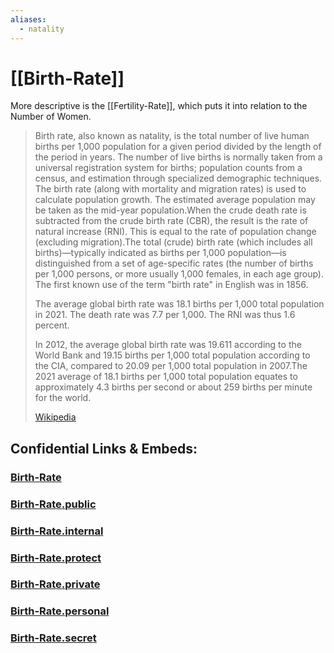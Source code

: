 ```yaml
---
aliases:
  - natality
---
```


# [[Birth-Rate]] 

More descriptive is the [[Fertility-Rate]], which puts it into relation to the Number of Women. 

> Birth rate, also known as natality, is the total number of live human births per 1,000 population for a given period divided by the length of the period in years. The number of live births is normally taken from a universal registration system for births; population counts from a census, and estimation through specialized demographic techniques. The birth rate (along with mortality and migration rates) is used to calculate population growth. The estimated average population may be taken as the mid-year population.When the crude death rate is subtracted from the crude birth rate (CBR), the result is the rate of natural increase (RNI). This is equal to the rate of population change (excluding migration).The total (crude) birth rate (which includes all births)—typically indicated as births per 1,000 population—is distinguished from a set of age-specific rates (the number of births per 1,000 persons, or more usually 1,000 females, in each age group). The first known use of the term "birth rate" in English was in 1856.
>
> The average global birth rate was 18.1 births per 1,000 total population in 2021. The death rate was 7.7 per 1,000. The RNI was thus 1.6 percent.
>
> In 2012, the average global birth rate was 19.611 according to the World Bank and 19.15 births per 1,000 total population according to the CIA, compared to 20.09 per 1,000 total population in 2007.The 2021 average of 18.1 births per 1,000 total population equates to approximately 4.3 births per second or about 259 births per minute for the world.
>
> [Wikipedia](https://en.wikipedia.org/wiki/Birth%20rate)


## Confidential Links & Embeds: 

### [Birth-Rate](/_Standards/Earth/Continent/Asia/Asia~East/Birth-Rate.md) 

### [Birth-Rate.public](/_public/Earth/Continent/Asia/Asia~East/Birth-Rate.public.md) 

### [Birth-Rate.internal](/_internal/Earth/Continent/Asia/Asia~East/Birth-Rate.internal.md) 

### [Birth-Rate.protect](/_protect/Earth/Continent/Asia/Asia~East/Birth-Rate.protect.md) 

### [Birth-Rate.private](/_private/Earth/Continent/Asia/Asia~East/Birth-Rate.private.md) 

### [Birth-Rate.personal](/_personal/Earth/Continent/Asia/Asia~East/Birth-Rate.personal.md) 

### [Birth-Rate.secret](/_secret/Earth/Continent/Asia/Asia~East/Birth-Rate.secret.md)

